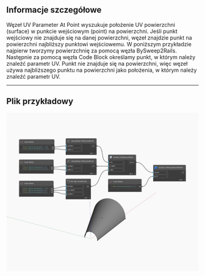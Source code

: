 ## Informacje szczegółowe
Węzeł UV Parameter At Point wyszukuje położenie UV powierzchni (surface) w punkcie wejściowym (point) na powierzchni. Jeśli punkt wejściowy nie znajduje się na danej powierzchni, węzeł znajdzie punkt na powierzchni najbliższy punktowi wejściowemu. W poniższym przykładzie najpierw tworzymy powierzchnię za pomocą węzła BySweep2Rails. Następnie za pomocą węzła Code Block określamy punkt, w którym należy znaleźć parametr UV. Punkt nie znajduje się na powierzchni, więc węzeł używa najbliższego punktu na powierzchni jako położenia, w którym należy znaleźć parametr UV.
___
## Plik przykładowy

![UVParameterAtPoint](./Autodesk.DesignScript.Geometry.Surface.UVParameterAtPoint_img.jpg)

